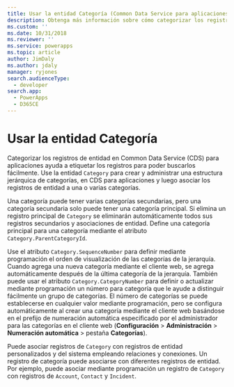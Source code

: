 ```yaml
---
title: Usar la entidad Categoría (Common Data Service para aplicaciones) | MicrosoftDocs
description: Obtenga más información sobre cómo categorizar los registros de entidad utilizando la entidad de categoría.
ms.custom: ''
ms.date: 10/31/2018
ms.reviewer: ''
ms.service: powerapps
ms.topic: article
author: JimDaly
ms.author: jdaly
manager: ryjones
search.audienceType:
  - developer
search.app:
  - PowerApps
  - D365CE
---
```

# <a name="use-the-category-entity"></a>Usar la entidad Categoría

Categorizar los registros de entidad en Common Data Service (CDS) para aplicaciones ayuda a etiquetar los registros para poder buscarlos fácilmente. Use la entidad `Category` para crear y administrar una estructura jerárquica de categorías, en CDS para aplicaciones y luego asociar los registros de entidad a una o varias categorías.  
  
 Una categoría puede tener varias categorías secundarias, pero una categoría secundaria solo puede tener una categoría principal. Si elimina un registro principal de `Category` se eliminarán automáticamente todos sus registros secundarios y asociaciones de entidad. Define una categoría principal para una categoría mediante el atributo `Category.ParentCategoryId`.  
  
 Use el atributo `Category.SequenceNumber` para definir mediante programación el orden de visualización de las categorías de la jerarquía.  Cuando agrega una nueva categoría mediante el cliente web, se agrega automáticamente después de la última categoría de la jerarquía. También puede usar el atributo `Category.CategoryNumber` para definir o actualizar mediante programación un número para categoría que le ayude a distinguir fácilmente un grupo de categorías. El número de categorías se puede establecerse en cualquier valor mediante programación, pero se configura automáticamente al crear una categoría mediante el cliente web basándose en el prefijo de numeración automática especificado por el administrador para las categorías en el cliente web (**Configuración** > **Administración** > **Numeración automática** > pestaña **Categorías**).  
  
 Puede asociar registros de `Category` con registros de entidad personalizados y del sistema empleando relaciones y conexiones. Un registro de categoría puede asociarse con diferentes registros de entidad. Por ejemplo, puede asociar mediante programación un registro de `Category` con registros de `Account`, `Contact` y `Incident`.   

